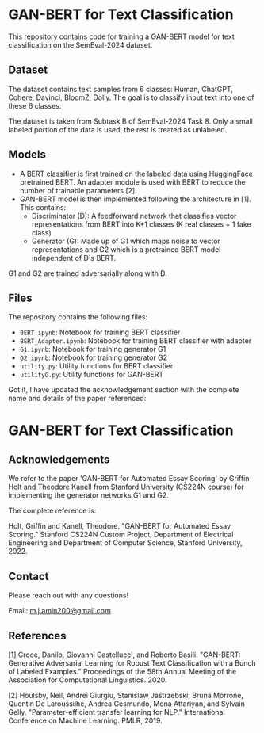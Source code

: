 # GAN-BERT for Text Classification

This repository contains code for training a GAN-BERT model for text classification on the SemEval-2024 dataset.

## Dataset
The dataset contains text samples from 6 classes: Human, ChatGPT, Cohere, Davinci, BloomZ, Dolly. The goal is to classify input text into one of these 6 classes.

The dataset is taken from Subtask B of SemEval-2024 Task 8. Only a small labeled portion of the data is used, the rest is treated as unlabeled.

## Models 
- A BERT classifier is first trained on the labeled data using HuggingFace pretrained BERT. An adapter module is used with BERT to reduce the number of trainable parameters [2].
- GAN-BERT model is then implemented following the architecture in [1]. This contains:
  - Discriminator (D): A feedforward network that classifies vector representations from BERT into K+1 classes (K real classes + 1 fake class)
  - Generator (G): Made up of G1 which maps noise to vector representations and G2 which is a pretrained BERT model independent of D's BERT.
  
G1 and G2 are trained adversarially along with D.

## Files
The repository contains the following files:

- `BERT.ipynb`: Notebook for training BERT classifier
- `BERT_Adapter.ipynb`: Notebook for training BERT classifier with adapter 
- `G1.ipynb`: Notebook for training generator G1
- `G2.ipynb`: Notebook for training generator G2
- `utility.py`: Utility functions for BERT classifier
- `utilityG.py`: Utility functions for GAN-BERT


Got it, I have updated the acknowledgement section with the complete name and details of the paper referenced:

# GAN-BERT for Text Classification

## Acknowledgements
We refer to the paper 'GAN-BERT for Automated Essay Scoring' by Griffin Holt and Theodore Kanell from Stanford University (CS224N course) for implementing the generator networks G1 and G2.

The complete reference is:

Holt, Griffin and Kanell, Theodore. "GAN-BERT for Automated Essay Scoring." Stanford CS224N Custom Project, Department of Electrical Engineering and Department of Computer Science, Stanford University, 2022.

## Contact 

Please reach out with any questions!

Email: m.j.amin200@gmail.com

## References
[1] Croce, Danilo, Giovanni Castellucci, and Roberto Basili. "GAN-BERT: Generative Adversarial Learning for Robust Text Classification with a Bunch of Labeled Examples." Proceedings of the 58th Annual Meeting of the Association for Computational Linguistics. 2020. 

[2] Houlsby, Neil, Andrei Giurgiu, Stanislaw Jastrzebski, Bruna Morrone, Quentin De Laroussilhe, Andrea Gesmundo, Mona Attariyan, and Sylvain Gelly. "Parameter-efficient transfer learning for NLP." International Conference on Machine Learning. PMLR, 2019.
